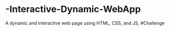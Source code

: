 # -Interactive-Dynamic-WebApp
A dynamic and interactive web page using  HTML, CSS, and JS,  #Challenge
